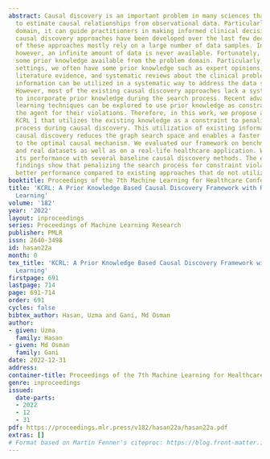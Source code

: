 ```yaml
---
abstract: Causal discovery is an important problem in many sciences that enables us
  to estimate causal relationships from observational data. Particularly, in the healthcare
  domain, it can guide practitioners in making informed clinical decisions. Several
  causal discovery approaches have been developed over the last few decades. The success
  of these approaches mostly rely on a large number of data samples. In practice,
  however, an infinite amount of data is never available. Fortunately, often we have
  some prior knowledge available from the problem domain. Particularly, in healthcare
  settings, we often have some prior knowledge such as expert opinions, prior RCTs,
  literature evidence, and systematic reviews about the clinical problem. This prior
  information can be utilized in a systematic way to address the data scarcity problem.
  However, most of the existing causal discovery approaches lack a systematic way
  to incorporate prior knowledge during the search process. Recent advances in reinforcement
  learning techniques can be explored to use prior knowledge as constraints by penalizing
  the agent for their violations. Therefore, in this work, we propose a framework
  KCRL 1 that utilizes the existing knowledge as a constraint to penalize the search
  process during causal discovery. This utilization of existing information during
  causal discovery reduces the graph search space and enables a faster convergence
  to the optimal causal mechanism. We evaluated our framework on benchmark synthetic
  and real datasets as well as on a real-life healthcare application. We also compared
  its performance with several baseline causal discovery methods. The experimental
  findings show that penalizing the search process for constraint violation yields
  better performance compared to existing approaches that do not utilize prior knowledge.
booktitle: Proceedings of the 7th Machine Learning for Healthcare Conference
title: 'KCRL: A Prior Knowledge Based Causal Discovery Framework with Reinforcement
  Learning'
volume: '182'
year: '2022'
layout: inproceedings
series: Proceedings of Machine Learning Research
publisher: PMLR
issn: 2640-3498
id: hasan22a
month: 0
tex_title: 'KCRL: A Prior Knowledge Based Causal Discovery Framework with Reinforcement
  Learning'
firstpage: 691
lastpage: 714
page: 691-714
order: 691
cycles: false
bibtex_author: Hasan, Uzma and Gani, Md Osman
author:
- given: Uzma
  family: Hasan
- given: Md Osman
  family: Gani
date: 2022-12-31
address:
container-title: Proceedings of the 7th Machine Learning for Healthcare Conference
genre: inproceedings
issued:
  date-parts:
  - 2022
  - 12
  - 31
pdf: https://proceedings.mlr.press/v182/hasan22a/hasan22a.pdf
extras: []
# Format based on Martin Fenner's citeproc: https://blog.front-matter.io/posts/citeproc-yaml-for-bibliographies/
---
```

